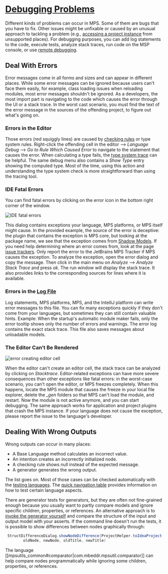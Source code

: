 # [Debugging Problems](https://pythonprinciples.com/blog/getting-unstuck/#debugging-problems)

Different kinds of problems can occur in MPS. Some of them are bugs that you have to fix. Other issues might be unfixable or caused by an unusual approach to tackling a problem (e.g., [accessing a project instance](accessing_the_project.md) from unsupported places). For debugging purposes, you can add log statements to the code, execute tests, analyze stack traces, run code on the MSP console, or use [remote debugging](https://specificlanguages.com/articles/debugging/).

## Deal With Errors

Error messages come in all forms and sizes and can appear in different places. While some error messages can be ignored
because users can't face them easily, for example, class loading issues when reloading modules, most error messages shouldn't
be ignored. As a developers, the most import part is navigating to the code which causes the error through the UI or a stack
trace. In the worst cast scenario, you must find the text of the error message in the sources of the offending project, to
figure out what's going on.

### Errors in the Editor

Those errors (red squiggly lines) are caused by [checking rules](https://www.jetbrains.com/help/mps/typesystem.html#checkingrules) or type system rules.
Right-click the offending cell in the editor --> *Language Debug* --> *Go to Rule Which Caused Error* to navigate to the statement that causes the error.
When calculating a type fails, the [type system trace](https://www.jetbrains.com/help/mps/typesystem.html#type-system,trace) can be helpful. The same debug menu also contains a *Show Type* entry showing the computed type. Most of the time, using this action and understanding the type system check is more straightforward than using the tracing tool.

### IDE Fatal Errors

You can find fatal errors by clicking on the error icon in the bottom right corner of the window.

![IDE fatal errors](ide_fatal_errors.png)

This dialog contains exceptions your language, MPS platforms, or MPS itself might cause. In the provided example, the source of the error is deceptive: the plugin that contains the exception is MPS core, but looking at the package name, we see that the exception comes from [Shadow Models](https://jetbrains.github.io/MPS-extensions/extensions/other/shadow-models/).
If you need help determining where an error comes from, look at the page [issue trackers](issue_trackers.md). Only report the error to the JetBrains MPS Tracker if MPS causes the exception. To analyze the exception, open the error dialog and copy the message. Then click in the main menu on *Analyze* --> *Analyze Stack Trace* and press *ok*.
The run window will display the stack trace. It also provides links to the corresponding sources for lines where it is available.

### Errors in the [Log File](https://www.jetbrains.com/help/mps/directories-used-by-the-ide-to-store-settings-caches-plugins-and-logs.html#logs-directory)

Log statements, MPS platforms, MPS, and the IntelliJ platform can write error messages to this file. You can fix many exceptions quickly if they don't come from your languages, but sometimes they can still contain valuable hints. Example: When the startup's automatic module maker fails, only the error tooltip shows only the number of errors and warnings. The error log contains the exact stack trace. This file also saves messages about unloadable models.

### The Editor Can’t Be Rendered

![error creating editor cell](error_creating_editor_cell.png)

When the editor can't create an editor cell, the stack trace can be analyzed by clicking on *Stacktrace*. Editor-related exceptions can have more severe consequences than other exceptions like fatal errors: in the worst-case scenario, you can't open the editor, or MPS freezes completely. When this happens, locate the MPS module that causes the freeze in your local file explorer, delete the *_gen* folders so that MPS can't load the module, and restart. Now the module is not active anymore, and you can start debugging. The same approach works for application and project plugins that crash the MPS instance. If your language does not cause the exception, please report the issue to the language's developer.

## Dealing With Wrong Outputs

Wrong outputs can occur in many places:

- A Base Language method calculates an incorrect value.
- An intention creates an incorrectly initialized node.
- A checking rule shows null instead of the expected message.
- A generator generates the wrong output.

The list goes on. Most of those cases can be checked automatically with the [testing languages](https://www.jetbrains.com/help/mps/testing-languages.html). The [quick navigation table](https://www.jetbrains.com/help/mps/testing-languages.html#quicknavigationtable) provides information on how to test certain
language aspects.

There are generator tests for generators, but they are often not fine-grained enough because you usually want to partly compare models and ignore specific children, properties, or references. An alternative approach is to [invoke the generator yourself](http://127.0.0.1:8000/mps-platform-docs/platform_essentials/mpsutils/generator/) and compare the structure of the input and output model with your asserts. If the command line doesn't run the tests, it is possible to show differences between nodes graphically through:
```java
 StructDifferenceDialog.showNodeDifference(ProjectHelper.toIdeaProject(project),
        oldNode, newNode, oldTitle, newTitle)
```

The language [[mpsutils_common#comparator|com.mbeddr.mpsutil.comparator]] can help compare nodes programmatically while ignoring some children, properties, or references.